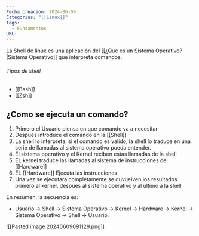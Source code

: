 ```yaml
---
Fecha_creación: 2024-06-09
Categorias: "[[Linux]]"
tags:
  - Fundamentos
URL:
---
```

La Shell de linux es una aplicación del [[¿Qué es un Sistema Operativo? |Sistema Operativo]] que interpreta comandos.

###### Tipos de shell
- [[Bash]]
- [[Zsh]]

## ¿Como se ejecuta un comando?

1. Primero el Usuario piensa en que comando va a necesitar
2. Después introduce el comando en la [[Shell]] 
3. La shell lo interpreta, si el comando es valido, la shell lo traduce en una serie de llamadas al sistema operativo pueda entender.
4. El sistema operativo y el Kernel reciben estas llamadas de la shell
5. EL kernel traduce las llamadas al sistema de instrucciones del [[Hardware]]
6. EL [[Hardware]] Ejecuta las instrucciones 
7. Una vez se ejecutara completamente se duvuelven los resultados primero al kernel, despues al sistema operativo y al ultimo a la shell

En resumen, la secuencia es:

- Usuario → Shell → Sistema Operativo → Kernel → Hardware → Kernel → Sistema Operativo → Shell → Usuario.

![[Pasted image 20240609091129.png]]


